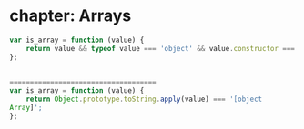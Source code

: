 chapter: Arrays
==================
```javascript
var is_array = function (value) {
    return value && typeof value === 'object' && value.constructor === Array;
};
    
    
====================================
var is_array = function (value) {
    return Object.prototype.toString.apply(value) === '[object 
Array]';
};
    
``` 
